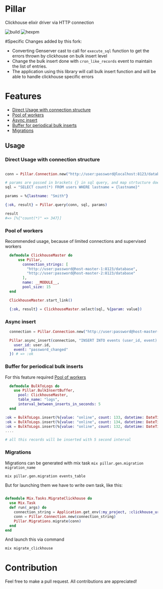 # Pillar

Clickhouse elixir driver via HTTP connection

![build](https://github.com/CatTheMagician/pillar/workflows/build/badge.svg?branch=master)
![hexpm](https://img.shields.io/hexpm/v/pillar.svg)


#Specific Changes added by this fork:
 - Converting Genserver cast to call for `execute_sql` function to get the errors thrown by clickhouse on bulk insert level
 - Change the bulk insert done with `cron_like_records` event to maintain the list of entries.
 - The application using this library will call bulk insert function and will be able to handle clickhouse specific errors


# Features

  - [Direct Usage with connection structure](#direct-usage-with-connection-structure)
  - [Pool of workers](#pool-of-workers)
  - [Async insert](#async-insert)
  - [Buffer for periodical bulk inserts](#buffer-for-periodical-bulk-inserts)
  - [Migrations](#migrations)

## Usage

### Direct Usage with connection structure

```elixir

conn = Pillar.Connection.new("http://user:password@localhost:8123/database")

# params are passed in brackets {} in sql query, and map strtucture does fill query by values
sql = "SELECT count(*) FROM users WHERE lastname = {lastname}"

params = %{lastname: "Smith"}

{:ok, result} = Pillar.query(conn, sql, params)

result
#=> [%{"count(*)" => 347}]

```

### Pool of workers

Recommended usage, because of limited connections and supervised workers

```elixir
  defmodule ClickhouseMaster do
      use Pillar,
        connection_strings: [
          "http://user:password@host-master-1:8123/database",
          "http://user:password@host-master-2:8123/database"
        ],
        name: __MODULE__,
        pool_size: 15
  end

  ClickhouseMaster.start_link()

  {:ok, result} = ClickhouseMaster.select(sql, %{param: value})
```

### Async insert

```elixir
  connection = Pillar.Connection.new("http://user:password@host-master-1:8123/database")

  Pillar.async_insert(connection, "INSERT INTO events (user_id, event) SELECT {user_id}, {event}", %{
    user_id: user.id,
    event: "password_changed"
  }) # => :ok
```

### Buffer for periodical bulk inserts

For this feature required [Pool of workers](#pool-of-workers)

```elixir
  defmodule BulkToLogs do
    use Pillar.BulkInsertBuffer,
      pool: ClickhouseMaster,
      table_name: "logs",
      interval_between_inserts_in_seconds: 5
  end
```

```elixir
:ok = BulkToLogs.insert(%{value: "online", count: 133, datetime: DateTime.utc_now()})
:ok = BulkToLogs.insert(%{value: "online", count: 134, datetime: DateTime.utc_now()})
:ok = BulkToLogs.insert(%{value: "online", count: 132, datetime: DateTime.utc_now()})
....

# all this records will be inserted with 5 second interval
```

### Migrations

Migrations can be generated with mix task `mix pillar.gen.migration migration_name`

```bash
mix pillar.gen.migration events_table
```

But for launching them we have to write own task, like this:
```elixir

defmodule Mix.Tasks.MigrateClickhouse do
  use Mix.Task
  def run(_args) do
    connection_string = Application.get_env(:my_project, :clickhouse_url)
    conn = Pillar.Connection.new(connection_string)
    Pillar.Migrations.migrate(conn)
  end
end
```

And launch this via command
```bash
mix migrate_clickhouse
```


# Contribution

Feel free to make a pull request. All contributions are appreciated!
